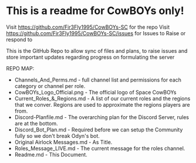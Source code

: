 # This is a readme for CowBOYs only!

Visit https://github.com/Fir3Fly1995/CowBOYs-SC for the repo
Visit https://github.com/Fir3Fly1995/CowBOYs-SC/issues for Issues to Raise or respond to

This is the GitHub Repo to allow sync of files and plans, to raise issues and store important updates regarding progress on formulating the server

REPO MAP:
* Channels_And_Perms.md - full channel list and permissions for each category or channel per role.
* CowBOYs_Logo_Official.png - The official logo of Space CowBOYs
* Current_Roles_&_Regions.md - A list of our current roles and the regions that we conver. Regions are used to approximate the regions players are from. 
* Discord-Planfile.md - The overarching plan for the Discord Server, rules are at the bottom.
* Discord_Bot_Plan.md - Required before we can setup the Community fully so we don't break Odyn's bot.
* Original Airlock Messages.md - As Title.
* Roles_Message_LIVE.md - The current message for the roles channel.
* Readme.md - This Document.